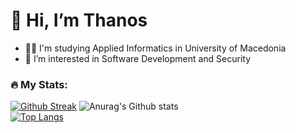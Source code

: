 # 👋 Hi, I’m Thanos

- 👨‍🎓 I'm studying Applied Informatics in University of Macedonia
- 👀 I’m interested in Software Development and Security

### 🔥 My Stats:
[![Github Streak](https://github-readme-streak-stats.herokuapp.com?user=thanosmoschou&theme=neon)](https://git.io/streak-stats)
![Anurag's Github stats](https://github-readme-stats.vercel.app/api?username=thanosmoschou&theme=neon&show_icons=false) <br>
[![Top Langs](https://github-readme-stats.vercel.app/api/top-langs/?username=thanosmoschou&theme=neon)](https://github.com/anuraghazra/github-readme-stats)




<!---
thanosmoschou/thanosmoschou is a ✨ special ✨ repository because its `README.md` (this file) appears on your GitHub profile.
You can click the Preview link to take a look at your changes.
--->
